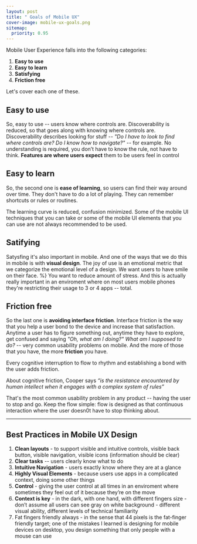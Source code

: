 ```yaml
---
layout: post
title: " Goals of Mobile UX"
cover-image: mobile-ux-goals.png
sitemap:
  priority: 0.95
---
```


Mobile User Experience falls into the following categories:

1. **Easy to use**
2. **Easy to learn**
3. **Satisfying**
4. **Friction free**

Let's cover each one of these.

## Easy to use
So, easy to use -- users know where controls are. Discoverability is reduced, so that goes along with knowing where controls are. Discoverability describes looking for stuff -- *"Do I have to look to find where controls are? Do I know how to navigate?"* -- for example.
No understanding is required, you don’t have to know the rule, not have to think.
**Features are where users expect** them to be users feel in control

## Easy to learn
So, the second one is **ease of learning**, so users can find their way around over time. They don't have to do a lot of playing. They can remember shortcuts or rules or routines.


The learning curve is reduced, confusion minimized. Some of the mobile UI techniques that you can take or some of the mobile UI elements that you can use are not always recommended to be used. 

## Satifying
Satysfing it's also important in mobile. And one of the ways that we do this in mobile is with **visual design**. The joy of use is an emotional metric that we categorize the emotional level of a design. We want users to have smile on their face. %}
You want to reduce amount of stress.  And this is actually really important in an enviroment where on most users mobile phones they're restricting their usage to 3 or 4 apps -- total.

## Friction free
So the last one is **avoiding interface friction**. Interface friction is the way that you help a user bond to the device and increase that satisfaction. Anytime a user has to figure something out, anytime they have to explore, get confused and saying *"Oh, what am I doing?" What am I supposed to do?* -- very common usability problems on mobile. And the more of those that you have, the more **friction** you have.

Every cognitive interruption to flow to rhythm and establishing a bond with the user adds friction.

About cognitive friction, Cooper says *“is the resistance encountered by human intellect when it engages with a complex system of rules”*

That's the most common usability problem in any product -- having the user to stop and go. Keep the flow simple: flow is designed as that continuous interaction where the user doesn0t have to stop thinking about.

---
##  Best Practices in Mobile UX Design
1. **Clean layouts** -  to support visible and intuitive controls,  visible back button, visible navigation, visible icons (information should be clear)
2. **Clear tasks** -- users clearly know what to do
3. **Intuitive Navigation** - users exactly know where they are at a glance
4. **Highly Visual Elements** - because users use apps in a complicated context, doing some other things
5. **Control** - giving the user control at all times in an enviroment where sometimes they feel out of it because they’re on the move
6. **Context is key** - in the dark, with one hand, with different fingers size - don’t assume all users can see gray on white background - different visual ability, different levels of technical familiarity 
7. Fat fingers friendly always - in the sense that 44 pixels is the fat-finger friendly target; one of the mistakes I learned is designing for mobile devices on desktop, you design something that only people with a mouse can use
